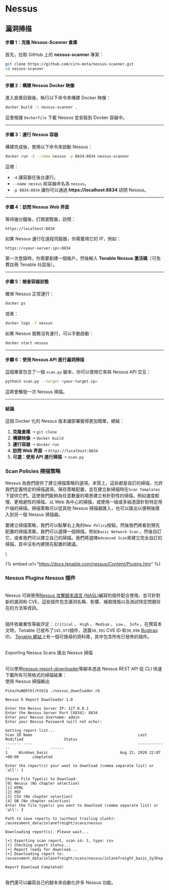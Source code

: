 # Nessus

## 漏洞掃描

#### **步驟 1：克隆 Nessus-Scanner 倉庫**

首先，拉取 GitHub 上的 **nessus-scanner** 專案：

```bash
git clone https://github.com/ciro-mota/nessus-scanner.git
cd nessus-scanner
```

***

#### **步驟 2：構建 Nessus Docker 映像**

進入倉庫目錄後，執行以下命令來構建 Docker 映像：

```bash
docker build -t nessus-scanner .
```

這會根據 `Dockerfile` 下載 Nessus 並安裝到 Docker 容器中。

***

#### **步驟 3：運行 Nessus 容器**

構建完成後，使用以下命令來啟動 Nessus：

```bash
docker run -d --name nessus -p 8834:8834 nessus-scanner
```

這裡：

* `-d` 讓容器在後台運行。
* `--name nessus` 給容器命名為 `nessus`。
* `-p 8834:8834` 讓你可以通過 **https://localhost:8834** 訪問 Nessus。

***

#### **步驟 4：訪問 Nessus Web 界面**

等待幾分鐘後，打開瀏覽器，訪問：

```
https://localhost:8834
```

如果 Nessus 運行在遠程伺服器，你需要用它的 IP，例如：

```
https://<your-server-ip>:8834
```

第一次登錄時，你需要創建一個帳戶，然後輸入 **Tenable Nessus 激活碼**（可免費註冊 Tenable 社區版）。

***

#### **步驟 5：檢查容器狀態**

確保 Nessus 正常運行：

```bash
docker ps
```

或者：

```bash
docker logs -f nessus
```

如果 Nessus 服務沒有運行，可以手動啟動：

```bash
docker start nessus
```

***

#### **步驟 6：使用 Nessus API 進行漏洞掃描**

這個專案包含了一個 `scan.py` 腳本，你可以使用它來與 Nessus API 交互：

```bash
python3 scan.py --target <your-target-ip>
```

這將會觸發一次 Nessus 掃描。

***

#### **結論**

這個 Docker 化的 Nessus 版本讓部署變得更加簡單，總結：

1. **克隆倉庫** ➝ `git clone`
2. **構建映像** ➝ `docker build`
3. **運行容器** ➝ `docker run`
4. **訪問 Web 界面** ➝ `https://localhost:8834`
5. **可選：使用 API 進行掃描** ➝ `scan.py`

### Scan Policies  掃描策略

Nessus 為我們提供了建立掃描策略的選項。本質上，這些都是自訂的掃描，允許我們定義特定的掃描選項，保存策略配置，並在建立新掃描時在`Scan Templates`下提供它們。這使我們能夠為任意數量的場景建立有針對性的掃描，例如速度較慢、更規避性的掃描、以 Web 為中心的掃描，或使用一組或多組憑證針對特定用戶端的掃描。掃描策略可以從其他 Nessus 掃描器匯入，也可以匯出以便稍後匯入到另一個 Nessus 掃描器。

要建立掃描策略，我們可以點擊右上角的`New Policy`按鈕，然後我們將看到預先配置的掃描清單。我們可以選擇一個掃描，例如`Basic Network Scan` ，然後自訂它，或者我們可以建立自己的掃描。我們將選擇`Advanced Scan`來建立完全自訂的掃描，其中沒有內建預先配置的建議。

\


{% embed url="https://docs.tenable.com/nessus/Content/Plugins.htm" %}

### Nessus Plugins  Nessus 插件

\
Nessus 可與使用[Nessus 攻擊腳本語言 (NASL)](https://en.wikipedia.org/wiki/Nessus_Attack_Scripting_Language)編寫的插件配合使用，並可針對新的漏洞和 CVE。這些插件包含漏洞名稱、影響、補救措施以及測試特定問題存在的方法等資訊。

\
插件依嚴重性等級評定： `Critical` 、 `High` 、 `Medium` 、 `Low` 、 `Info` 。在撰寫本文時，Tenable 已發布了`145,973`插件，涵蓋`58,391` CVE ID 和`30,696` [Bugtraq](https://en.wikipedia.org/wiki/Bugtraq) ID。 [Tenable 網站](https://www.tenable.com/plugins)上有一個可搜尋的資料庫，其中包含所有已發佈的插件。

\
Exporting Nessus Scans  匯出 Nessus 掃描

\
可以使用[nessus-report-downloader](https://raw.githubusercontent.com/eelsivart/nessus-report-downloader/master/nessus6-report-downloader.rb)等腳本透過 Nessus REST API 從 CLI 快速下載所有可用格式的掃描結果：\
使用 Nessus 掃描輸出

```shell-session
PikachuN@htb[/htb]$ ./nessus_downloader.rb 

Nessus 6 Report Downloader 1.0

Enter the Nessus Server IP: 127.0.0.1
Enter the Nessus Server Port [8834]: 8834
Enter your Nessus Username: admin
Enter your Nessus Password (will not echo): 

Getting report list...
Scan ID Name                                               Last Modified                  Status         
------- ----                                               -------------                  ------         
1     Windows_basic                                Aug 22, 2020 22:07 +00:00      completed      
         
Enter the report(s) your want to download (comma separate list) or 'all': 1

Choose File Type(s) to Download: 
[0] Nessus (No chapter selection)
[1] HTML
[2] PDF
[3] CSV (No chapter selection)
[4] DB (No chapter selection)
Enter the file type(s) you want to download (comma separate list) or 'all': 3

Path to save reports to (without trailing slash): /assessment_data/inlanefreight/scans/nessus

Downloading report(s). Please wait...

[+] Exporting scan report, scan id: 1, type: csv
[+] Checking export status...
[+] Report ready for download...
[+] Downloading report to: /assessment_data/inlanefreight/scans/nessus/inlanefreight_basic_5y3hxp.csv

Report Download Completed!
```

\
我們還可以編寫自己的腳本來自動化許多 Nessus 功能。
